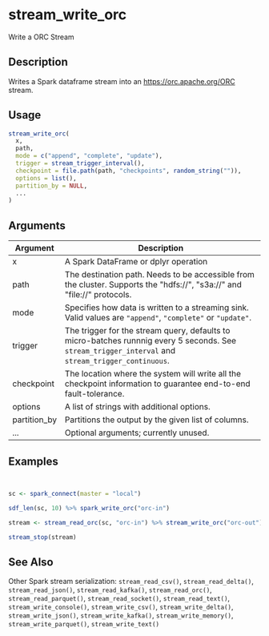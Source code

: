 # stream_write_orc


Write a ORC Stream




## Description

Writes a Spark dataframe stream into an https://orc.apache.org/ORC stream.





## Usage
```r
stream_write_orc(
  x,
  path,
  mode = c("append", "complete", "update"),
  trigger = stream_trigger_interval(),
  checkpoint = file.path(path, "checkpoints", random_string("")),
  options = list(),
  partition_by = NULL,
  ...
)
```




## Arguments


Argument      |Description
------------- |----------------
x | A Spark DataFrame or dplyr operation
path | The destination path. Needs to be accessible from the cluster. Supports the "hdfs://", "s3a://" and "file://" protocols.
mode | Specifies how data is written to a streaming sink. Valid values are ``"append"``, ``"complete"`` or ``"update"``.
trigger | The trigger for the stream query, defaults to micro-batches runnnig every 5 seconds. See `stream_trigger_interval` and `stream_trigger_continuous`.
checkpoint | The location where the system will write all the checkpoint information to guarantee end-to-end fault-tolerance.
options | A list of strings with additional options.
partition_by | Partitions the output by the given list of columns.
... | Optional arguments; currently unused.






## Examples

```r


sc <- spark_connect(master = "local")

sdf_len(sc, 10) %>% spark_write_orc("orc-in")

stream <- stream_read_orc(sc, "orc-in") %>% stream_write_orc("orc-out")

stream_stop(stream)

```






## See Also

Other Spark stream serialization: 
`stream_read_csv()`,
`stream_read_delta()`,
`stream_read_json()`,
`stream_read_kafka()`,
`stream_read_orc()`,
`stream_read_parquet()`,
`stream_read_socket()`,
`stream_read_text()`,
`stream_write_console()`,
`stream_write_csv()`,
`stream_write_delta()`,
`stream_write_json()`,
`stream_write_kafka()`,
`stream_write_memory()`,
`stream_write_parquet()`,
`stream_write_text()`




